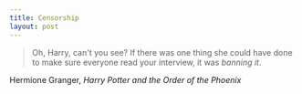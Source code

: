 ```yaml
---
title: Censorship
layout: post
---
```



> Oh, Harry, can't you see?  If there was one thing she could have done to make
> sure everyone read your interview, it was *banning* *it*.

Hermione Granger, *Harry Potter and the Order of the Phoenix*


